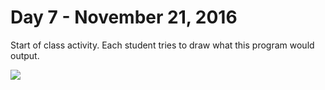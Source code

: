 # Day 7 - November 21, 2016

Start of class activity. Each student tries to draw what this program would output.

![](https://raw.githubusercontent.com/lminsky/9th-Grade-CS/master/Classwork/2016-11-21_boxes/output.png)
